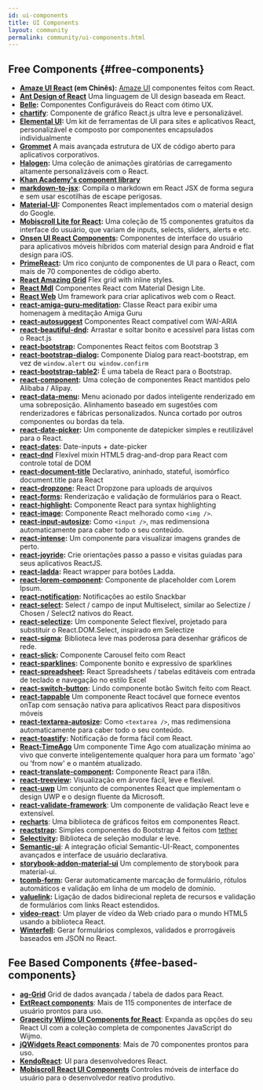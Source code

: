 ```yaml
---
id: ui-components
title: UI Components
layout: community
permalink: community/ui-components.html
---
```


## Free Components {#free-components}
* **[Amaze UI React](https://github.com/amazeui/amazeui-react) (em Chinês):** [Amaze UI](https://github.com/allmobilize/amazeui) componentes feitos com React.
* **[Ant Design of React](https://github.com/ant-design/ant-design)** Uma linguagem de UI design baseada em React.
* **[Belle](https://github.com/nikgraf/belle/):** Componentes Configuráveis do React ​​com ótimo UX.
* **[chartify](https://github.com/kirillstepkin/chartify)**: Componente de gráfico React.js ultra leve e personalizável.
* **[Elemental UI](http://elemental-ui.com):** Um kit de ferramentas de UI para sites e aplicativos React, personalizável e composto por componentes encapsulados individualmente
* **[Grommet](https://grommet.io/)** A mais avançada estrutura de UX de código aberto para aplicativos corporativos.
* **[Halogen](https://yuanyan.github.io/halogen/):** Uma coleção de animações giratórias de carregamento altamente personalizáveis ​​com o React.
* **[Khan Academy's component library](https://khan.github.io/react-components/)**
* **[markdown-to-jsx](https://www.npmjs.com/package/markdown-to-jsx)**: Compila o markdown em React JSX de forma segura e sem usar escotilhas de escape perigosas.
* **[Material-UI](https://material-ui.com/):** Componentes React implementados com o material design do Google.
* **[Mobiscroll Lite for React](https://mobiscroll.com/forms/react):** Uma coleção de 15 componentes gratuitos da interface do usuário, que variam de inputs, selects, sliders, alerts e etc.
* **[Onsen UI React Components](https://onsen.io/v2/react.html):** Componentes de interface do usuário para aplicativos móveis híbridos com material design para Android e flat design para iOS.
* **[PrimeReact](https://www.primefaces.org/primereact/):** Um rico conjunto de componentes de UI para o React, com mais de 70 componentes de código aberto.
* **[React Amazing Grid](https://github.com/Amazing-Space-Invader/react-amazing-grid)** Flex grid with inline styles.
* **[React Mdl](https://github.com/tleunen/react-mdl)** Componentes React com Material Design Lite.
* **[React Web](https://github.com/taobaofed/react-web)** Um framework para criar aplicativos web com o React.
* **[react-amiga-guru-meditation](https://github.com/gfazioli/react-amiga-guru-meditation):** Classe React para exibir uma homenagem à meditação Amiga Guru
* **[react-autosuggest](https://github.com/moroshko/react-autosuggest)** Componentes React compatível com WAI-ARIA
* **[react-beautiful-dnd](https://github.com/atlassian/react-beautiful-dnd):** Arrastar e soltar bonito e acessível para listas com o React.js
* **[react-bootstrap](https://github.com/stevoland/react-bootstrap):** Componentes React feitos com Bootstrap 3
* **[react-bootstrap-dialog](https://github.com/akiroom/react-bootstrap-dialog):** Componente Dialog para react-bootstrap, em vez de `window.alert` ou` window.confirm`
* **[react-bootstrap-table2](https://github.com/react-bootstrap-table/react-bootstrap-table2):** É uma tabela de React para o Bootstrap.
* **[react-component](https://github.com/react-component/):** Uma coleção de componentes React mantidos pelo Alibaba / Alipay.
* **[react-data-menu](https://github.com/dkozar/react-data-menu):** Menu acionado por dados inteligente renderizado em uma sobreposição. Alinhamento baseado em sugestões com renderizadores e fábricas personalizados. Nunca cortado por outros componentes ou bordas da tela.
* **[react-date-picker](https://github.com/Hacker0x01/react-datepicker):** Um componente de datepicker simples e reutilizável para o React.
* **[react-dates](https://github.com/OpusCapita/react-dates):** Date-inputs + date-picker
* **[react-dnd](https://github.com/gaearon/react-dnd)** Flexível mixin HTML5 drag-and-drop para React com controle total de DOM
* **[react-document-title](https://github.com/gaearon/react-document-title)** Declarativo, aninhado, stateful, isomórfico document.title para React
* **[react-dropzone](https://github.com/felixrieseberg/React-Dropzone):** React Dropzone para uploads de arquivos
* **[react-forms](https://prometheusresearch.github.io/react-forms/):** Renderização e validação de formulários para o React.
* **[react-highlight](https://github.com/akiran/react-highlight):** Componente React para syntax highlighting
* **[react-image](https://github.com/mbrevda/react-image):** Componente React melhorado como `<img />`.
* **[react-input-autosize](https://github.com/JedWatson/react-input-autosize):** Como `<input />`, mas redimensiona automaticamente para caber todo o seu conteúdo.
* **[react-intense](https://github.com/brycedorn/react-intense):** Um componente para visualizar imagens grandes de perto.
* **[react-joyride](https://github.com/gilbarbara/react-joyride):** Crie orientações passo a passo e visitas guiadas para seus aplicativos ReactJS.
* **[react-ladda](https://github.com/jsdir/react-ladda):** React wrapper para botões Ladda.
* **[react-lorem-component](https://github.com/martinandert/react-lorem-component):** Componente de placeholder com Lorem Ipsum.
* **[react-notification](https://github.com/pburtchaell/react-notification):** Notificações ao estilo Snackbar
* **[react-select](https://github.com/JedWatson/react-select):** Select / campo de input Multiselect, similar ao Selectize / Chosen / Select2 nativos do React.
* **[react-selectize](https://furqanzafar.github.io/react-selectize/):** Um componente Select flexível, projetado para substituir o React.DOM.Select, inspirado em Selectize
* **[react-sigma](https://www.npmjs.com/package/react-sigma)**: Biblioteca leve mas poderosa para desenhar gráficos de rede.
* **[react-slick](https://github.com/akiran/react-slick):** Componente Carousel feito com React
* **[react-sparklines](https://borisyankov.github.io/react-sparklines/):** Componente bonito e expressivo de sparklines
* **[react-spreadsheet](https://github.com/felixrieseberg/React-Spreadsheet-Component):** React Spreadsheets / tabelas editáveis ​​com entrada de teclado e navegação no estilo Excel
* **[react-switch-button](https://github.com/gfazioli/react-switch-button):** Lindo componente botão Switch feito com React.
* **[react-tappable](https://github.com/JedWatson/react-tappable)** Um componente React tocável que fornece eventos onTap com sensação nativa para aplicativos React para dispositivos móveis
* **[react-textarea-autosize](https://github.com/andreypopp/react-textarea-autosize):** Como `<textarea />`, mas redimensiona automaticamente para caber todo o seu conteúdo.
* **[react-toastify](https://github.com/fkhadra/react-toastify):** Notificação de forma fácil com React.
* **[React-TimeAgo](https://www.npmjs.org/package/react-timeago)** Um componente Time Ago com atualização mínima ao vivo que converte inteligentemente qualquer hora para um formato 'ago' ou 'from now' e o mantém atualizado.
* **[react-translate-component](https://github.com/martinandert/react-translate-component):** Componente React para i18n.
* **[react-treeview](https://github.com/chenglou/react-treeview):** Visualização em árvore fácil, leve e flexível.
* **[react-uwp](https://www.react-uwp.com)** Um conjunto de componentes React que implementam o design UWP e o design fluente da Microsoft.
* **[react-validate-framework](https://github.com/MinJieLiu/react-validate-framework)**: Um componente de validação React leve e extensível.
* **[recharts](https://github.com/recharts/recharts)**: Uma biblioteca de gráficos feitos em componentes React.
* **[reactstrap](https://reactstrap.github.io/):** Simples componentes do  Bootstrap 4 feitos com [tether](http://tether.io/)
* **[Selectivity](https://arendjr.github.io/selectivity/):** Biblioteca de seleção modular e leve.
* **[Semantic-ui](https://react.semantic-ui.com/)**: A integração oficial Semantic-UI-React, componentes avançados e interface de usuário declarativa.
* **[storybook-addon-material-ui](https://github.com/sm-react/storybook-addon-material-ui)** Um complemento de storybook para material-ui.
* **[tcomb-form](https://github.com/gcanti/tcomb-form):** Gerar automaticamente marcação de formulário, rótulos automáticos e validação em linha de um modelo de domínio.
* **[valuelink](https://github.com/Volicon/valuelink):** Ligação de dados bidirecional repleta de recursos e validação de formulários com links React estendidos.
* **[video-react](https://github.com/video-react/video-react)**: Um player de vídeo da Web criado para o mundo HTML5 usando a biblioteca React.
* **[Winterfell](https://github.com/andrewhathaway/Winterfell):** Gerar formulários complexos, validados e prorrogáveis ​​baseados em JSON no React.

## Fee Based Components {#fee-based-components}

* **[ag-Grid](https://www.ag-grid.com)** Grid de dados avançada / tabela de dados para React.
* **[ExtReact components](https://www.sencha.com/products/extreact//)**: Mais de 115 componentes de interface de usuário prontos para uso.
* **[Grapecity Wijmo UI Components for React](https://www.grapecity.com/en/react/)**: Expanda as opções do seu React UI com a coleção completa de componentes JavaScript do Wijmo.
* **[jQWidgets React components](https://www.jqwidgets.com/react/)**: Mais de 70 componentes prontos para uso.
* **[KendoReact](https://www.telerik.com/kendo-react-ui/)**: UI para desenvolvedores React.
* **[Mobiscroll React UI Components](https://mobiscroll.com/react)** Controles móveis de interface do usuário para o desenvolvedor reativo produtivo.